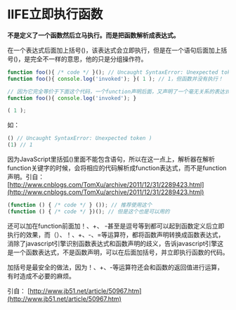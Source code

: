 # IIFE立即执行函数

**不是定义了一个函数然后立马执行。而是把函数解析成表达式。**

在一个表达式后面加上括号\(\)，该表达式会立即执行，但是在一个语句后面加上括号\(\)，是完全不一样的意思，他的只是分组操作符。

```js
function foo(){ /* code */ }(); // Uncaught SyntaxError: Unexpected token )
function foo(){ console.log('invoked'); }( 1 ); // 1，但函数并没有执行！

// 因为它完全等价于下面这个代码，一个function声明后面，又声明了一个毫无关系的表达式： 
function foo(){ console.log('invoked'); }

( 1 );
```

如：

```js
() // Uncaught SyntaxError: Unexpected token )
(1) // 1
```



因为JavaScript里括弧\(\)里面不能包含语句，所以在这一点上，解析器在解析function关键字的时候，会将相应的代码解析成function表达式，而不是function声明。引自： [http://www.cnblogs.com/TomXu/archive/2011/12/31/2289423.html](http://www.cnblogs.com/TomXu/archive/2011/12/31/2289423.html)

```js
(function () { /* code */ } ()); // 推荐使用这个
(function () { /* code */ })(); // 但是这个也是可以用的
```

还可以加在function前面加！、+、 -甚至是逗号等到都可以起到函数定义后立即执行的效果，而（）、！、+、-、=等运算符，都将函数声明转换成函数表达式，消除了javascript引擎识别函数表达式和函数声明的歧义，告诉javascript引擎这是一个函数表达式，不是函数声明，可以在后面加括号，并立即执行函数的代码。

加括号是最安全的做法，因为！、+、-等运算符还会和函数的返回值进行运算，有时造成不必要的麻烦。

引自： [http://www.jb51.net/article/50967.htm](http://www.jb51.net/article/50967.htm)

